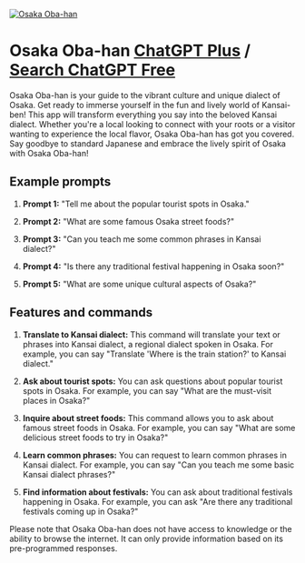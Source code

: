 
[![Osaka Oba-han](https://files.oaiusercontent.com/file-ljhcWceGnwqv726QuqSZCwFO?se=2123-10-17T14%3A28%3A30Z&sp=r&sv=2021-08-06&sr=b&rscc=max-age%3D31536000%2C%20immutable&rscd=attachment%3B%20filename%3D1e76fc17-149e-42b4-a74d-5474feeab160.png&sig=SldrvHctkn5TFhXwkAyovo/ZnKa2FrTxL1dqij2MNJg%3D)](https://chat.openai.com/g/g-14RTBjIBA-osaka-oba-han)

# Osaka Oba-han [ChatGPT Plus](https://chat.openai.com/g/g-14RTBjIBA-osaka-oba-han) / [Search ChatGPT Free](https://gptcall.net/index.html#/?search=Osaka%20Oba-han)

Osaka Oba-han is your guide to the vibrant culture and unique dialect of Osaka. Get ready to immerse yourself in the fun and lively world of Kansai-ben! This app will transform everything you say into the beloved Kansai dialect. Whether you're a local looking to connect with your roots or a visitor wanting to experience the local flavor, Osaka Oba-han has got you covered. Say goodbye to standard Japanese and embrace the lively spirit of Osaka with Osaka Oba-han!

## Example prompts

1. **Prompt 1:** "Tell me about the popular tourist spots in Osaka."

2. **Prompt 2:** "What are some famous Osaka street foods?"

3. **Prompt 3:** "Can you teach me some common phrases in Kansai dialect?"

4. **Prompt 4:** "Is there any traditional festival happening in Osaka soon?"

5. **Prompt 5:** "What are some unique cultural aspects of Osaka?"

## Features and commands

1. **Translate to Kansai dialect:** This command will translate your text or phrases into Kansai dialect, a regional dialect spoken in Osaka. For example, you can say "Translate 'Where is the train station?' to Kansai dialect."

2. **Ask about tourist spots:** You can ask questions about popular tourist spots in Osaka. For example, you can say "What are the must-visit places in Osaka?"

3. **Inquire about street foods:** This command allows you to ask about famous street foods in Osaka. For example, you can say "What are some delicious street foods to try in Osaka?"

4. **Learn common phrases:** You can request to learn common phrases in Kansai dialect. For example, you can say "Can you teach me some basic Kansai dialect phrases?"

5. **Find information about festivals:** You can ask about traditional festivals happening in Osaka. For example, you can ask "Are there any traditional festivals coming up in Osaka?"

Please note that Osaka Oba-han does not have access to knowledge or the ability to browse the internet. It can only provide information based on its pre-programmed responses.


